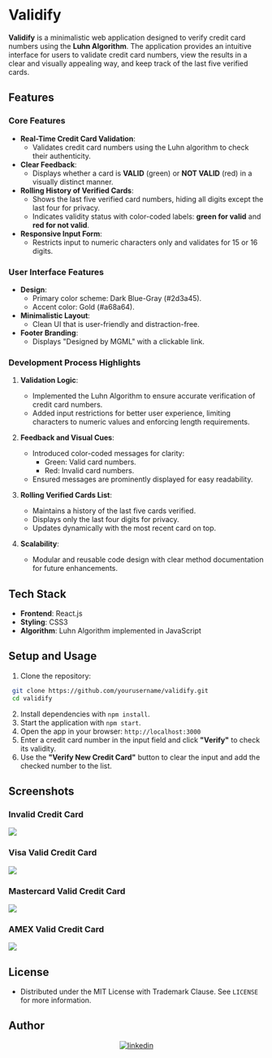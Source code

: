 # Validify

**Validify** is a minimalistic web application designed to verify credit card numbers using the **Luhn Algorithm**. The application provides an intuitive interface for users to validate credit card numbers, view the results in a clear and visually appealing way, and keep track of the last five verified cards.

<!-- FEATURES -->
## **Features**

### **Core Features**
- **Real-Time Credit Card Validation**:
  - Validates credit card numbers using the Luhn algorithm to check their authenticity.
- **Clear Feedback**:
  - Displays whether a card is **VALID** (green) or **NOT VALID** (red) in a visually distinct manner.
- **Rolling History of Verified Cards**:
  - Shows the last five verified card numbers, hiding all digits except the last four for privacy.
  - Indicates validity status with color-coded labels: **green for valid** and **red for not valid**.
- **Responsive Input Form**:
  - Restricts input to numeric characters only and validates for 15 or 16 digits.

### **User Interface Features**
- **Design**:
  - Primary color scheme: Dark Blue-Gray (#2d3a45).
  - Accent color: Gold (#a68a64).
- **Minimalistic Layout**:
  - Clean UI that is user-friendly and distraction-free.
- **Footer Branding**:
  - Displays "Designed by MGML" with a clickable link.

### **Development Process Highlights**
1. **Validation Logic**:
   - Implemented the Luhn Algorithm to ensure accurate verification of credit card numbers.
   - Added input restrictions for better user experience, limiting characters to numeric values and enforcing length requirements.

2. **Feedback and Visual Cues**:
   - Introduced color-coded messages for clarity:
     - Green: Valid card numbers.
     - Red: Invalid card numbers.
   - Ensured messages are prominently displayed for easy readability.

3. **Rolling Verified Cards List**:
   - Maintains a history of the last five cards verified.
   - Displays only the last four digits for privacy.
   - Updates dynamically with the most recent card on top.

4. **Scalability**:
   - Modular and reusable code design with clear method documentation for future enhancements.

<!-- STACK -->
## **Tech Stack**
- **Frontend**: React.js
- **Styling**: CSS3
- **Algorithm**: Luhn Algorithm implemented in JavaScript

<!-- SETUP -->
## **Setup and Usage**
1. Clone the repository:
  ```bash
   git clone https://github.com/yourusername/validify.git
   cd validify
  ```
2. Install dependencies with `npm install`.
3. Start the application with `npm start`.
3. Open the app in your browser: `http://localhost:3000`
4. Enter a credit card number in the input field and click **"Verify"** to check its validity.
5. Use the **"Verify New Credit Card"** button to clear the input and add the checked number to the list.

<!-- SCREENSHOTS -->
## **Screenshots**

### Invalid Credit Card
![](./assets/invalid-case.gif)

### Visa Valid Credit Card
![](./assets/visa-case.gif)

### Mastercard Valid Credit Card
![](./assets/mastercard-case.gif)

### AMEX Valid Credit Card
![](./assets/amex-case.gif)


<!-- LICENSE -->
## License

- Distributed under the MIT License with Trademark Clause. See `LICENSE` for more information.

<!-- CONTACT -->
## Author

<div align="center">

<a href="https://www.linkedin.com/in/michaelmayaguari/" target="_blank">
<img src="https://img.shields.io/badge/linkedin: michael mayaguari-%2300acee.svg?color=0A66C2&style=for-the-badge&logo=linkedin&logoColor=white" alt=linkedin style="margin-bottom: 5px;"/>
</a>

</div>